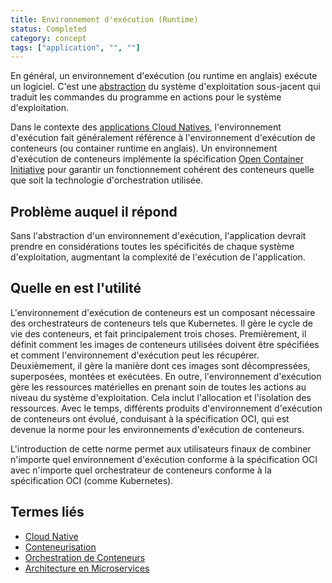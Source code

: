 ```yaml
---
title: Environnement d'exécution (Runtime)
status: Completed
category: concept
tags: ["application", "", ""]
---
```


En général, un environnement d'exécution (ou runtime en anglais) exécute un logiciel.
C'est une [abstraction](/fr/abstraction/) du système d'exploitation sous-jacent qui traduit les commandes du programme en actions pour le système d'exploitation.

Dans le contexte des [applications Cloud Natives](/fr/cloud-native-apps/), l'environnement d'exécution fait généralement référence à l'environnement d'exécution de conteneurs (ou container runtime en anglais).
Un environnement d'exécution de conteneurs implémente la spécification [Open Container Initiative](https://opencontainers.org/) pour garantir un fonctionnement cohérent des conteneurs quelle que soit la technologie d'orchestration utilisée.

## Problème auquel il répond

Sans l'abstraction d'un environnement d'exécution, l'application devrait prendre en considérations toutes les spécificités de chaque système d'exploitation, augmentant la complexité de l'exécution de l'application.

## Quelle en est l'utilité

L'environnement d'exécution de conteneurs est un composant nécessaire des orchestrateurs de conteneurs tels que Kubernetes.
Il gère le cycle de vie des conteneurs, et fait principalement trois choses.
Premièrement, il définit comment les images de conteneurs utilisées doivent être spécifiées et comment l'environnement d'exécution peut les récupérer.
Deuxièmement, il gère la manière dont ces images sont décompressées, superposées, montées et exécutées.
En outre, l'environnement d'exécution gère les ressources matérielles en prenant soin de toutes les actions au niveau du système d'exploitation.
Cela inclut l'allocation et l'isolation des ressources.
Avec le temps, différents produits d'environnement d'exécution de conteneurs ont évolué, conduisant à la spécification OCI,
qui est devenue la norme pour les environnements d'exécution de conteneurs.

L'introduction de cette norme permet aux utilisateurs finaux de combiner n'importe quel environnement d'exécution conforme à la spécification OCI avec n'importe quel orchestrateur de conteneurs conforme à la spécification OCI (comme Kubernetes).

## Termes liés

- [Cloud Native](/fr/cloud-native-apps/)
- [Conteneurisation](/fr/containerization/)
- [Orchestration de Conteneurs](/fr/container-orchestration/)
- [Architecture en Microservices](/fr/microservices-architecture/)
